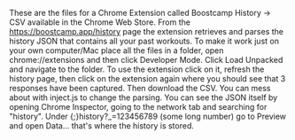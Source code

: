 These are the files for a Chrome Extension called Boostcamp History → CSV available in the Chrome Web Store. From the https://boostcamp.app/history page the extension retrieves and parses the history JSON that contains all your past workouts. To make it work just on your own computer/Mac place all the files in a folder, open chrome://extensions and then click Developer Mode. Click Load Unpacked and navigate to the folder. To use the extension click on it, refresh the history page, then click on the extension again where you should see that 3 responses have been captured. Then download the CSV. You can mess about with inject.js to change the parsing. You can see the JSON itself by opening Chrome Inspector, going to the network tab and searching for "history". Under {;}history?_=123456789 (some long number) go to Preview and open Data... that's where the history is stored. 
